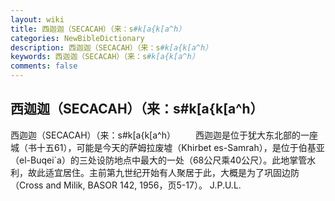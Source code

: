 ```yaml
---
layout: wiki
title: 西迦迦（SECACAH）（来：s#k[a{k[a^h）
categories: NewBibleDictionary
description: 西迦迦（SECACAH）（来：s#k[a{k[a^h）
keywords: 西迦迦（SECACAH）（来：s#k[a{k[a^h）
comments: false
---
```


## 西迦迦（SECACAH）（来：s#k[a{k[a^h）



西迦迦（SECACAH）（来：s#k[a{k[a^h）
　　西迦迦是位于犹大东北部的一座城（书十五61），可能是今天的萨姆拉废墟（Khirbet es-Samrah），是位于伯基亚（el-Buqei`a）的三处设防地点中最大的一处（68公尺乘40公尺）。此地掌管水利，故此适宜居住。主前第九世纪开始有人聚居于此，大概是为了巩固边防（Cross and Milik, BASOR 142, 1956，页5-17）。
J.P.U.L.




